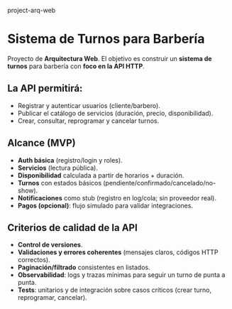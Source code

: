 project-arq-web

# Sistema de Turnos para Barbería

Proyecto de **Arquitectura Web**. El objetivo es construir un **sistema de turnos** para barbería con **foco en la API HTTP**.

## La API permitirá:
  - Registrar y autenticar usuarios (cliente/barbero).
  - Publicar el catálogo de servicios (duración, precio, disponibilidad).
  - Crear, consultar, reprogramar y cancelar turnos.

## Alcance (MVP)
  - **Auth básica** (registro/login y roles).
  - **Servicios** (lectura pública).
  - **Disponibilidad** calculada a partir de horarios + duración.
  - **Turnos** con estados básicos (pendiente/confirmado/cancelado/no-show).
  - **Notificaciones** como stub (registro en log/cola; sin proveedor real).
  - **Pagos (opcional)**: flujo simulado para validar integraciones.

## Criterios de calidad de la API
  - **Control de versiones**.
  - **Validaciones y errores coherentes** (mensajes claros, códigos HTTP correctos).
  - **Paginación/filtrado** consistentes en listados.
  - **Observabilidad**: logs y trazas mínimas para seguir un turno de punta a punta.
  - **Tests**: unitarios y de integración sobre casos críticos (crear turno, reprogramar, cancelar).

